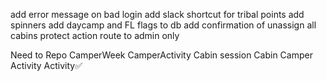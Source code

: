 add error message on bad login
add slack shortcut for tribal points
add spinners
add daycamp and FL flags to db
add confirmation of unassign all cabins
protect action route to admin only

Need to Repo
CamperWeek
CamperActivity
Cabin session
Cabin
Camper Activity
Activity✅
